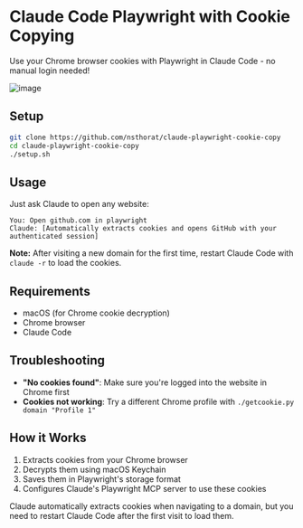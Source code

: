 # Claude Code Playwright with Cookie Copying

Use your Chrome browser cookies with Playwright in Claude Code - no manual login needed!

![image](https://github.com/user-attachments/assets/bb7b4928-3993-4a3a-92dd-9fdcb74ea61c)

## Setup

```bash
git clone https://github.com/nsthorat/claude-playwright-cookie-copy
cd claude-playwright-cookie-copy
./setup.sh
```

## Usage

Just ask Claude to open any website:

```
You: Open github.com in playwright
Claude: [Automatically extracts cookies and opens GitHub with your authenticated session]
```

**Note:** After visiting a new domain for the first time, restart Claude Code with `claude -r` to load the cookies.

## Requirements

- macOS (for Chrome cookie decryption)
- Chrome browser
- Claude Code

## Troubleshooting

- **"No cookies found"**: Make sure you're logged into the website in Chrome first
- **Cookies not working**: Try a different Chrome profile with `./getcookie.py domain "Profile 1"`

## How it Works

1. Extracts cookies from your Chrome browser
2. Decrypts them using macOS Keychain
3. Saves them in Playwright's storage format
4. Configures Claude's Playwright MCP server to use these cookies

Claude automatically extracts cookies when navigating to a domain, but you need to restart Claude Code after the first visit to load them.
